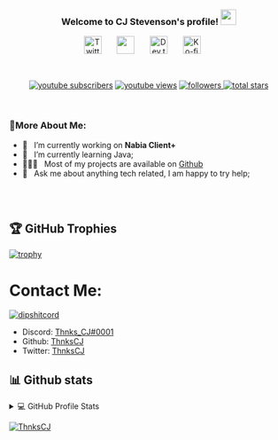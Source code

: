 

<h3 align="center">
  Welcome to CJ Stevenson's profile!
  <img src="https://media.giphy.com/media/hvRJCLFzcasrR4ia7z/giphy.gif" width="28">
</h3>
<!-- Social icons section -->
<p align="center">
  <a href="https://twitter.com/ThnksCj"><img width="32px" alt="Twitter" title="Twitter" src="https://i.imgur.com/OXZM1L6.png"/></a>
  &#8287;&#8287;&#8287;&#8287;&#8287;
  <a href="https://discord.com/users/644210317861191680" alt="Dev Pro Tips Discussion & Support Server"><img width="32px" src="https://i.imgur.com/OViZO8J.png"/></a>
  &#8287;&#8287;&#8287;&#8287;&#8287;
  <a href="https://cjstevenson.com/"><img width="32px" alt="Dev.to" title="My Website" src="https://i.imgur.com/mVm29vK.png"></a>
  &#8287;&#8287;&#8287;&#8287;&#8287;
  <a href="https://ko-fi.com/thnkscj"><img width="32px" alt="Ko-fi" title="Buy me a coffee" src="https://i.imgur.com/PpLeD3K.png"/></a>
  &#8287;&#8287;&#8287;&#8287;&#8287;
</p>
<br/>
<!-- Social badges section -->
<!-- Badges with custom Icons - https://github.com/DenverCoder1/custom-icon-badges -->
<!-- YouTube stats - https://github.com/DenverCoder1/github-readme-youtube-stats -->
<!-- View counter - https://github.com/DenverCoder1/Simple-View-Counter -->
<!-- Star counter - https://github.com/idealclover/GitHub-Star-Counter -->
<p align="center">
  <a href="https://www.youtube.com/channel/UCRnWRg1BFt38H-ersjVUJ8A?sub_confirmation=1">
    <img alt="youtube subscribers" title="Subscribe to my YouTube channel" src="https://custom-icon-badges.herokuapp.com/youtube/channel/subscribers/UCRnWRg1BFt38H-ersjVUJ8A?color=%23E05D44&label=SUBSCRIBE&logo=video&logoColor=white&style=for-the-badge&labelColor=CE4630"/></a> 
  <a href="https://www.youtube.com/c/Thnks_CJ">
    <img alt="youtube views" title="YouTube views" src="https://custom-icon-badges.herokuapp.com/youtube/channel/views/UCRnWRg1BFt38H-ersjVUJ8A?color=%23E1AD0E&logo=video&logoColor=white&style=for-the-badge&labelColor=C79600"/></a> 
  <a href="https://github.com/Thnks_CJ?tab=followers">
    <img alt="followers" title="Follow me on Github" src="https://custom-icon-badges.herokuapp.com/github/followers/ThnksCJ?color=236ad3&labelColor=1155ba&style=for-the-badge&logo=person-add&label=Follow&logoColor=white"/>
    <a href="https://github.com/DenverCoder1?tab=repositories&sort=stargazers">
    <img alt="total stars" title="Total stars on GitHub" src="https://custom-icon-badges.herokuapp.com/badge/dynamic/json?logo=star&color=55960c&labelColor=488207&label=Stars&style=for-the-badge&query=%24.stars&url=https://api.github-star-counter.workers.dev/user/ThnksCJ"/></a>
</p>
<br/>
  
### 🧐More About Me:

- 🔭 &nbsp; I’m currently working on **Nabia Client+**
- 🌱 &nbsp; I’m currently learning Java; 
- 👨🏻‍💻 &nbsp; Most of my projects are available on [Github](https://github.com/ThnksCJ?tab=repositories)
- 💬 &nbsp; Ask me about anything tech related, I am happy to try help;
<br>

<br>

## 🏆 GitHub Trophies

[![trophy](https://github-profile-trophy.vercel.app/?username=ThnksCJ&layout=compact&show_icons=true&theme=radical)](https://github.com/ryo-ma/github-profile-trophy)

# Contact Me:

[![dipshitcord](https://discord.c99.nl/widget/theme-3/644210317861191680.png)](https://discord.com/users/644210317861191680)

- Discord: [Thnks_CJ#0001](https://discord.com/users/644210317861191680)
- Github: [ThnksCJ](https://github.com/ThnksCJ)
- Twitter: [ThnksCJ](https://twitter.com/ThnksCj)

## 📊 Github stats

<!-- https://github.com/anuraghazra/github-readme-stats -->
<details> 
  <summary>💻 GitHub Profile Stats</summary>
  <br/>
    <a href="https://github.com/anuraghazra/github-readme-stats"><img alt="ThnksCJ" src="https://github-readme-stats.vercel.app/api/top-langs/?username=ThnksCJ&layout=compact&show_icons=true&theme=radical" height="192px"/></a>
  <a href="https://github.com/anuraghazra/github-readme-stats"><img alt="ThnksCJ" src="https://github-readme-stats.vercel.app/api?username=ThnksCJ&show_icons=true&theme=radical" height="192px"/></a>
    <a href="https://github.com/anuraghazra/github-readme-stats"><img alt="ThnksCJ" src="https://metrics.lecoq.io/ThnksCJ" /></a>
  <br/>
  <b>Note:</b> Top languages is only a metric of the languages my public code consists of and doesn't reflect experience or skill level.
</details>


<!-- https://github.com/ashutosh00710/github-readme-activity-graph -->
<a href="https://github.com/ashutosh00710/github-readme-activity-graph"><img alt="ThnksCJ" src="https://activity-graph.herokuapp.com/graph?username=ThnksCJ&bg_color=1F222E&color=F8D866&line=F85D7F&point=FFFFFF&hide_border=true" /></a>


